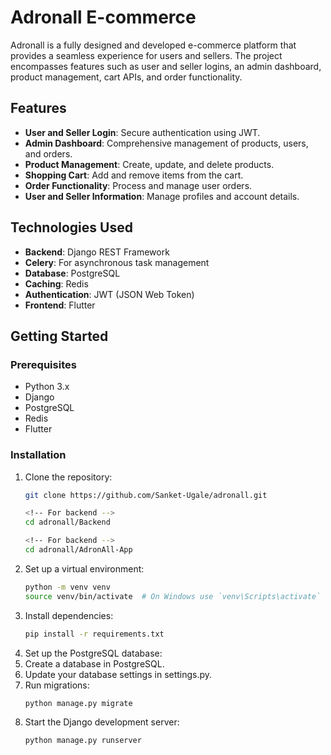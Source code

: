 # Adronall E-commerce

Adronall is a fully designed and developed e-commerce platform that provides a seamless experience for users and sellers. The project encompasses features such as user and seller logins, an admin dashboard, product management, cart APIs, and order functionality.

## Features

- **User and Seller Login**: Secure authentication using JWT.
- **Admin Dashboard**: Comprehensive management of products, users, and orders.
- **Product Management**: Create, update, and delete products.
- **Shopping Cart**: Add and remove items from the cart.
- **Order Functionality**: Process and manage user orders.
- **User and Seller Information**: Manage profiles and account details.

## Technologies Used

- **Backend**: Django REST Framework
- **Celery**: For asynchronous task management
- **Database**: PostgreSQL
- **Caching**: Redis
- **Authentication**: JWT (JSON Web Token)
- **Frontend**: Flutter

## Getting Started

### Prerequisites

- Python 3.x
- Django
- PostgreSQL
- Redis
- Flutter

### Installation

1. Clone the repository:
   ```bash
   git clone https://github.com/Sanket-Ugale/adronall.git

   <!-- For backend -->
   cd adronall/Backend

   <!-- For backend -->
   cd adronall/AdronAll-App

2. Set up a virtual environment:
    ```bash
    python -m venv venv
    source venv/bin/activate  # On Windows use `venv\Scripts\activate`
3. Install dependencies:
    ```bash
    pip install -r requirements.txt
4. Set up the PostgreSQL database:
5. Create a database in PostgreSQL.
6. Update your database settings in settings.py.
7. Run migrations:
    ```bash
    python manage.py migrate
8. Start the Django development server:
    ```bash
    python manage.py runserver